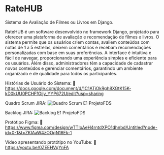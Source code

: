 # RateHUB
Sistema de Avaliação de Filmes ou Livros em Django.

RateHUB é um software desenvolvido no framework Django, projetado para oferecer uma plataforma de avaliação e recomendação de filmes e livros. O sistema permite que os usuários criem contas, avaliem conteúdos com notas de 1 a 5 estrelas, deixem comentários e recebam recomendações personalizadas com base em suas preferências. A interface é intuitiva e fácil de navegar, proporcionando uma experiência simples e eficiente para os usuários. Além disso, administradores têm a capacidade de cadastrar novos conteúdos e gerenciar comentários, garantindo um ambiente organizado e de qualidade para todos os participantes.

Histórias de Usuário do Sistema:
🔗  https://docs.google.com/document/d/1C1ATiOkRgh8XGtK15K-kD0kUU0PCHFfOijy_YYP672U/edit?usp=sharing

Quadro Scrum JIRA:
![Quadro Scrum E1 ProjetoFDS](https://github.com/user-attachments/assets/2ac83695-9b5f-4544-89bd-c56b97ec918f)

Backlog JIRA:
![Backlog E1 ProjetoFDS](https://github.com/user-attachments/assets/f9589188-d551-4515-a20d-27a340ded19a)

Protótipo Figma:
🔗  https://www.figma.com/design/wTTIoAeH4rntdXPO1dhnbd/Untitled?node-id=0-1&t=ZKIAaW4zOOqN18Ek-1

Vídeo apresentando protótipo no YouTube:
🔗  https://youtu.be/0ZEEHVqYnFA
